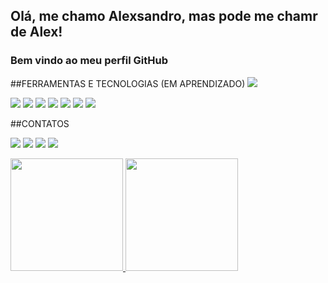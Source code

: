 ## Olá, me chamo Alexsandro, mas pode me chamr de Alex! 
### Bem vindo ao meu perfil GitHub

<!--
**alexsandronunes29/alexsandronunes29** is a ✨ _special_ ✨ repository because its `README.md` (this file) appears on your GitHub profile.


- 🔭 Atualmente estou cursando minha segunda graduação, desta vez, no curso de Ciência da Computação pela Universidade Federal de ouro Preto
- 🌱 Atualmente estou extensionista em dois lindos projetos da UFOP-O LABOR que é um laboratorio de fomento ao ecossistema de empreendedorismo da Universidade, e o     TerraLab, que é um laboratorio de desenvolvimento de softskills relacionados à pesquisa e capacitação em software da UFOP.
- 👯 Estou procurando colaborar em ...
- 🤔 Estou procurando ajuda com novas tecnologias que venham agregar ao meu portfolio de conhecimento e possa me elevar tecnicamente à area de programação e          desenvolvimento.

- 📫 Como entrar em contato comigo: atraves de minhas redes sociais LinkedIn: www.linkedin.com/in/alexsandro-nunes-de-oliveira-b5792125, Instagram:@alexsandronuneso

- 😄 Pronomes: esforçado, cheio de garra, raça,resiliente, comunicador, incentivador, predestinado. 
- ⚡ Curiosidade: Formado em Engenharia de Produção pela Faculdade Santa Rita e pós graduado em Gestão da Produção pela Universidade Federal de Viçosa.

-->
##FERRAMENTAS E TECNOLOGIAS (EM APRENDIZADO)
<img src="https://cdn.jsdelivr.net/gh/devicons/devicon/icons/cplusplus/cplusplus-original.svg" />    

<img src="https://cdn.jsdelivr.net/gh/devicons/devicon/icons/figma/figma-original.svg" />

<img src="https://cdn.jsdelivr.net/gh/devicons/devicon/icons/git/git-original.svg" />

<img src="https://cdn.jsdelivr.net/gh/devicons/devicon/icons/github/github-original.svg" />

<img src="https://cdn.jsdelivr.net/gh/devicons/devicon/icons/gitlab/gitlab-original-wordmark.svg" />

<img src="https://cdn.jsdelivr.net/gh/devicons/devicon/icons/html5/html5-original.svg" />

<img src="https://cdn.jsdelivr.net/gh/devicons/devicon/icons/nodejs/nodejs-original-wordmark.svg" />

<img src="https://cdn.jsdelivr.net/gh/devicons/devicon/icons/react/react-original-wordmark.svg" />


##CONTATOS
<div>

<a href="https://instagram.com/alexsandronuneso" target="_blank"><img src="https://img.shields.io/badge/-Instagram-%23E4405F?style=for-the-badge&logo=instagram&logoColor=white" target="_blank"></a>
<a href="https://www.twitch.tv/Alexsandro_NO" target="_blank"><img src="https://img.shields.io/badge/Twitch-9146FF?style=for-the-badge&logo=twitch&logoColor=white" target="_blank"></a>
<a href = "mailto:alexsandro.oliveira@aluno.ufop.edu.br"><img src="https://img.shields.io/badge/Gmail-D14836?style=for-the-badge&logo=gmail&logoColor=white" target="_blank"></a>
<a href="https://www.linkedin.com/in/alexsandro-nunes-de-oliveira-b5792125" target="_blank"><img src="https://img.shields.io/badge/-LinkedIn-%230077B5?style=for-the-badge&logo=linkedin&logoColor=white" target="_blank"></a>   
</div>



<div>
<a href="https://github.com/seu-usuário-aqui">
<img height="180em" src="https://github-readme-stats.vercel.app/api/top-langs/?alexsandronunes29&layout=compact&langs_count=7&theme=dracula"/>
<img height="180em" src="https://github-readme-stats.vercel.app/api?alexsandronunes29-aqui&show_icons=true&theme=dracula&include_all_commits=true&count_private=true"/>
</div>


